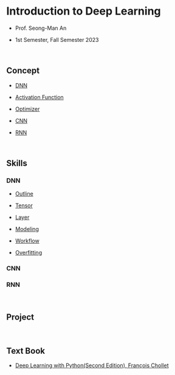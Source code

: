 # Introduction to Deep Learning

- Prof. Seong-Man An

- 1st Semester, Fall Semester 2023

</br>

## Concept

- [DNN](https://velog.io/@jayarnim/DNN)

- [Activation Function](https://velog.io/@jayarnim/Activation-Function)

- [Optimizer](https://velog.io/@jayarnim/Optimizer)

- [CNN]()

- [RNN]()

</br>

## Skills

### DNN

- [Outline]()

- [Tensor]()

- [Layer]()

- [Modeling]()

- [Workflow]()

- [Overfitting]()

### CNN

### RNN

</br>

## Project

</br>

## Text Book

- [Deep Learning with Python(Second Edition), François Chollet](https://search.shopping.naver.com/book/catalog/34106017621)
